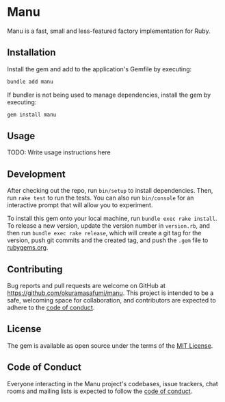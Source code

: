 # Manu

Manu is a fast, small and less-featured factory implementation for Ruby.

## Installation

Install the gem and add to the application's Gemfile by executing:

```bash
bundle add manu
```

If bundler is not being used to manage dependencies, install the gem by executing:

```bash
gem install manu
```

## Usage

TODO: Write usage instructions here

## Development

After checking out the repo, run `bin/setup` to install dependencies. Then, run `rake test` to run the tests. You can also run `bin/console` for an interactive prompt that will allow you to experiment.

To install this gem onto your local machine, run `bundle exec rake install`. To release a new version, update the version number in `version.rb`, and then run `bundle exec rake release`, which will create a git tag for the version, push git commits and the created tag, and push the `.gem` file to [rubygems.org](https://rubygems.org).

## Contributing

Bug reports and pull requests are welcome on GitHub at https://github.com/okuramasafumi/manu. This project is intended to be a safe, welcoming space for collaboration, and contributors are expected to adhere to the [code of conduct](https://github.com/okuramasafumi/manu/blob/master/CODE_OF_CONDUCT.md).

## License

The gem is available as open source under the terms of the [MIT License](https://opensource.org/licenses/MIT).

## Code of Conduct

Everyone interacting in the Manu project's codebases, issue trackers, chat rooms and mailing lists is expected to follow the [code of conduct](https://github.com/okuramasafumi/manu/blob/master/CODE_OF_CONDUCT.md).
